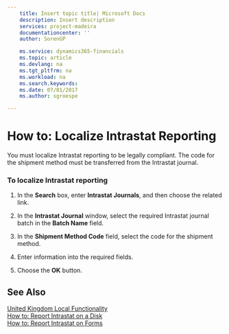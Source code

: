 ```yaml
---
    title: Insert topic title| Microsoft Docs
    description: Insert description
    services: project-madeira
    documentationcenter: ''
    author: SorenGP

    ms.service: dynamics365-financials
    ms.topic: article
    ms.devlang: na
    ms.tgt_pltfrm: na
    ms.workload: na
    ms.search.keywords:
    ms.date: 07/01/2017
    ms.author: sgroespe

---
```

# How to: Localize Intrastat Reporting
You must localize Intrastat reporting to be legally compliant. The code for the shipment method must be transferred from the Intrastat journal.  
  
### To localize Intrastat reporting  
  
1.  In the **Search** box, enter **Intrastat Journals**, and then choose the related link.  
  
2.  In the **Intrastat Journal** window, select the required Intrastat journal batch in the **Batch Name** field.  
  
3.  In the **Shipment Method Code** field, select the code for the shipment method.  
  
4.  Enter information into the required fields.  
  
5.  Choose the **OK** button.  
  
## See Also  
 [United Kingdom Local Functionality](../united-kingdom-local-functionality.md)   
 [How to: Report Intrastat on a Disk](../how-to-report-intrastat-on-a-disk.md)   
 [How to: Report Intrastat on Forms](../how-to-report-intrastat-on-forms.md)